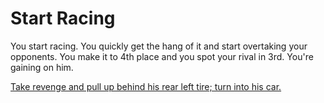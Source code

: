 # Start Racing  
You start racing. You quickly get the hang of it and start overtaking your opponents. You make it to 4th place and you spot your rival in 3rd. You're gaining on him.

[Take revenge and pull up behind his rear left tire; turn into his car.](situations/rival-explode.md)
[]()